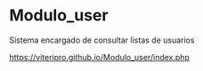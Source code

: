 # Modulo_user
Sistema encargado de consultar listas de usuarios

https://viteripro.github.io/Modulo_user/index.php

